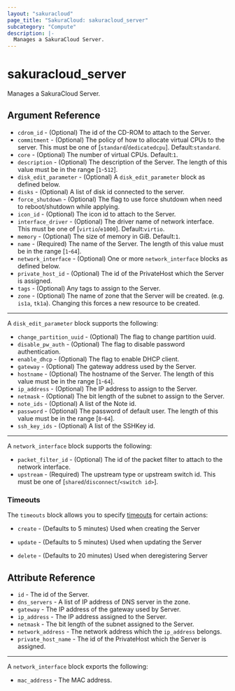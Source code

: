 ```yaml
---
layout: "sakuracloud"
page_title: "SakuraCloud: sakuracloud_server"
subcategory: "Compute"
description: |-
  Manages a SakuraCloud Server.
---
```


# sakuracloud_server

Manages a SakuraCloud Server.

## Argument Reference

* `cdrom_id` - (Optional) The id of the CD-ROM to attach to the Server.
* `commitment` - (Optional) The policy of how to allocate virtual CPUs to the server. This must be one of [`standard`/`dedicatedcpu`]. Default:`standard`.
* `core` - (Optional) The number of virtual CPUs. Default:`1`.
* `description` - (Optional) The description of the Server. The length of this value must be in the range [`1`-`512`].
* `disk_edit_parameter` - (Optional) A `disk_edit_parameter` block as defined below.
* `disks` - (Optional) A list of disk id connected to the server.
* `force_shutdown` - (Optional) The flag to use force shutdown when need to reboot/shutdown while applying.
* `icon_id` - (Optional) The icon id to attach to the Server.
* `interface_driver` - (Optional) The driver name of network interface. This must be one of [`virtio`/`e1000`]. Default:`virtio`.
* `memory` - (Optional) The size of memory in GiB. Default:`1`.
* `name` - (Required) The name of the Server. The length of this value must be in the range [`1`-`64`].
* `network_interface` - (Optional) One or more `network_interface` blocks as defined below.
* `private_host_id` - (Optional) The id of the PrivateHost which the Server is assigned.
* `tags` - (Optional) Any tags to assign to the Server.
* `zone` - (Optional) The name of zone that the Server will be created. (e.g. `is1a`, `tk1a`). Changing this forces a new resource to be created.


---

A `disk_edit_parameter` block supports the following:

* `change_partition_uuid` - (Optional) The flag to change partition uuid.
* `disable_pw_auth` - (Optional) The flag to disable password authentication.
* `enable_dhcp` - (Optional) The flag to enable DHCP client.
* `gateway` - (Optional) The gateway address used by the Server.
* `hostname` - (Optional) The hostname of the Server. The length of this value must be in the range [`1`-`64`].
* `ip_address` - (Optional) The IP address to assign to the Server.
* `netmask` - (Optional) The bit length of the subnet to assign to the Server.
* `note_ids` - (Optional) A list of the Note id.
* `password` - (Optional) The password of default user. The length of this value must be in the range [`8`-`64`].
* `ssh_key_ids` - (Optional) A list of the SSHKey id.

---

A `network_interface` block supports the following:

* `packet_filter_id` - (Optional) The id of the packet filter to attach to the network interface.
* `upstream` - (Required) The upstream type or upstream switch id. This must be one of [`shared`/`disconnect`/`<switch id>`].


### Timeouts

The `timeouts` block allows you to specify [timeouts](https://www.terraform.io/docs/configuration/resources.html#operation-timeouts) for certain actions:

* `create` - (Defaults to 5 minutes) Used when creating the Server


* `update` - (Defaults to 5 minutes) Used when updating the Server

* `delete` - (Defaults to 20 minutes) Used when deregistering Server



## Attribute Reference

* `id` - The id of the Server.
* `dns_servers` - A list of IP address of DNS server in the zone.
* `gateway` - The IP address of the gateway used by Server.
* `ip_address` - The IP address assigned to the Server.
* `netmask` - The bit length of the subnet assigned to the Server.
* `network_address` - The network address which the `ip_address` belongs.
* `private_host_name` - The id of the PrivateHost which the Server is assigned.


---

A `network_interface` block exports the following:

* `mac_address` - The MAC address.



